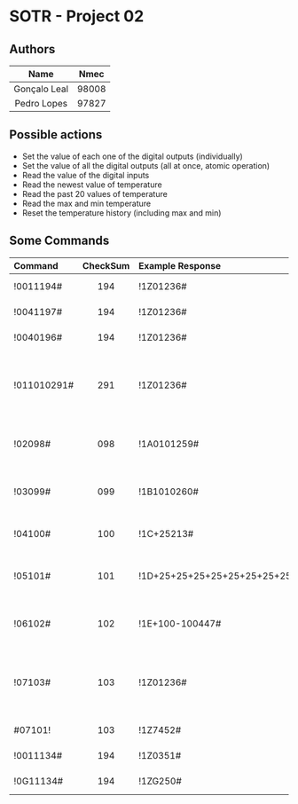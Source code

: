# SOTR - Project 02

## Authors

|     Name     | Nmec  |
| :----------: | :---: |
| Gonçalo Leal | 98008 |
| Pedro Lopes  | 97827 |

## Possible actions

- Set the value of each one of the digital outputs (individually)
- Set the value of all the digital outputs (all at once, atomic operation)
- Read the value of the digital inputs
- Read the newest value of temperature
- Read the past 20 values of temperature
- Read the max and min temperature
- Reset the temperature history (including max and min)


## Some Commands

| Command     | CheckSum | Example Response                                                    | Description                                               |
| :---------- | :------: | :------------------------------------------------------------------ | :-------------------------------------------------------- |
| !0011194#   |   194    | !1Z01236#                                                           | Set led 1 to ON.                                          |
| !0041197#   |   194    | !1Z01236#                                                           | Set led 4 to ON.                                          |
| !0040196#   |   194    | !1Z01236#                                                           | Set led 4 to OFF.                                         |
| !011010291# |   291    | !1Z01236#                                                           | Set led 1 and 3 to ON, 2 and 4 to Off. (atomic operation) |
| !02098#     |   098    | !1A0101259#                                                         | Read the value of the digital inputs                      |
| !03099#     |   099    | !1B1010260#                                                         | Read the value of the digital outputs                     |
| !04100#     |   100    | !1C+25213#                                                          | Read the last value of temperature                        |
| !05101#     |   101    | !1D+25+25+25+25+25+25+25+25+25+25+25+25+25+25+25+25+25+25+25+25988# | Read the last 20 values of temperature                    |
| !06102#     |   102    | !1E+100-100447#                                                     | Read the max and min temperature                          |
| !07103#     |   103    | !1Z01236#                                                           | Reset the temperature history (including max and min)     |
| #07101!     |   103    | !1Z7452#                                                            | Invalid frame                                             |
| !0011134#   |   194    | !1Z0351#                                                            | Invalid Checksum                                          |
| !0G11134#   |   194    | !1ZG250#                                                            | Unknown Command                                           |
